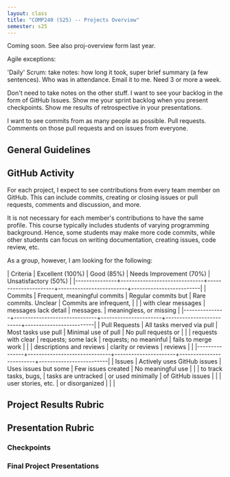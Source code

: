 ```yaml
---
layout: class
title: "COMP240 (S25) -- Projects Overview"
semester: s25
---
```


Coming soon. See also proj-overview form last year.

Agile exceptions:

'Daily' Scrum: take notes: how long it took, super brief summary (a few sentences). Who was in attendance. Email it to me. Need 3 or more a week.

Don't need to take notes on the other stuff. I want to see your
backlog in the form of GitHub Issues. Show me your sprint backlog when
you present checkpoints. Show me results of retrospective in your
presentations.

I want to see commits from as many people as possible. Pull requests. Comments on those pull requests and on issues from everyone.

## General Guidelines

## GitHub Activity

For each project, I expect to see contributions from every team member
on GitHub. This can include commits, creating or closing issues or
pull requests, comments and discussion, and more.

It is not necessary for each member's contributions to have the same
profile. This course typically includes students of varying
programming background. Hence, some students may make more code
commits, while other students can focus on writing documentation,
creating issues, code review, etc.

As a group, however, I am looking for the following:

| Criteria      | Excellent (100%)             | Good (85%)           | Needs Improvement (70%) | Unsatisfactory (50%)    |
|---------------+------------------------------+----------------------+-------------------------+-------------------------|
| Commits       | Frequent, meaningful commits | Regular commits but  | Rare commits. Unclear   | Commits are infrequent, |
|               | with clear messages          | messages lack detail | messages.               | meaningless, or missing |
|---------------+------------------------------+----------------------+-------------------------+-------------------------|
| Pull Requests | All tasks merved via pull    | Most tasks use pull  | Minimal use of pull     | No pull requests or     |
|               | requests with clear          | requests; some lack  | requests; no meaninful  | fails to merge work     |
|               | descriptions and reviews     | clarity or reviews   | reviews                 |                         |
|---------------+------------------------------+----------------------+-------------------------+-------------------------|
| Issues        | Actively uses GitHub issues  | Uses issues but some | Few issues created      | No meaningful use       |
|               | to track tasks, bugs,        | tasks are untracked  | or used minimally       | of GitHub issues        |
|               | user stories, etc.           | or disorganized      |                         |                         |

## Project Results Rubric

## Presentation Rubric

### Checkpoints

### Final Project Presentations
